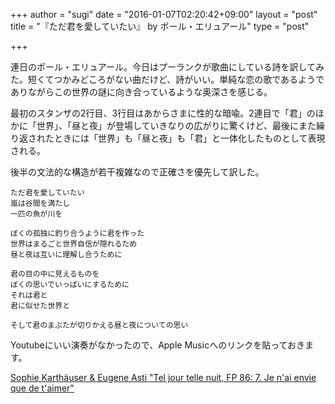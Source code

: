 +++
author = "sugi"
date = "2016-01-07T02:20:42+09:00"
layout = "post"
title = "『ただ君を愛していたい』 by ポール・エリュアール"
type = "post"

+++

連日のポール・エリュアール。今日はプーランクが歌曲にしている詩を訳してみた。短くてつかみどころがない曲だけど、詩がいい。単純な恋の歌であるようでありながらこの世界の謎に向き合っているような奥深さを感じる。

最初のスタンザの2行目、3行目はあからさまに性的な暗喩。2連目で「君」のほかに「世界」、「昼と夜」が登場していきなりの広がりに驚くけど、最後にまた繰り返されたときには「世界」も「昼と夜」も「君」と一体化したものとして表現される。

後半の文法的な構造が若干複雑なので正確さを優先して訳した。

    ただ君を愛していたい
	嵐は谷間を満たし
	一匹の魚が川を
	
	ぼくの孤独に釣り合うように君を作った
	世界はまるごと世界自信が隠れるため
	昼と夜は互いに理解し合うために
	
	君の目の中に見えるものを
	ぼくの思いでいっぱいにするために
	それは君と
	君に似せた世界と
	
	そして君のまぶたが切りかえる昼と夜についての思い

Youtubeにいい演奏がなかったので、Apple Musicへのリンクを貼っておきます。

[Sophie Karthäuser & Eugene Asti "Tel jour telle nuit, FP 86: 7. Je n'ai envie que de t'aimer"](https://itun.es/jp/MSB0X?i=835828611)
